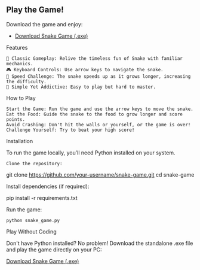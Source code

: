 ## Play the Game!
Download the game and enjoy:
- [Download Snake Game (.exe)](https://drive.google.com/file/d/1cod-nVKfLEWi67ne3LUIcuotOTmWCpU8/view?usp=sharing](https://mega.nz/file/VwomzA4Y#DhNJ_3WLYU28mAFxZiO9nfq53IAyCdKtbw7ffTmMKdY))

Features

    🐍 Classic Gameplay: Relive the timeless fun of Snake with familiar mechanics.
    🎮 Keyboard Controls: Use arrow keys to navigate the snake.
    🚀 Speed Challenge: The snake speeds up as it grows longer, increasing the difficulty.
    🌟 Simple Yet Addictive: Easy to play but hard to master.

How to Play

    Start the Game: Run the game and use the arrow keys to move the snake.
    Eat the Food: Guide the snake to the food to grow longer and score points.
    Avoid Crashing: Don't hit the walls or yourself, or the game is over!
    Challenge Yourself: Try to beat your high score!


Installation

To run the game locally, you’ll need Python installed on your system.

    Clone the repository:

git clone https://github.com/your-username/snake-game.git
cd snake-game

Install dependencies (if required):

pip install -r requirements.txt

Run the game:

    python snake_game.py

Play Without Coding

Don't have Python installed? No problem! Download the standalone .exe file and play the game directly on your PC:

[Download Snake Game (.exe)]([https://drive.google.com/file/d/1cod-nVKfLEWi67ne3LUIcuotOTmWCpU8/view?usp=sharing](https://mega.nz/file/VwomzA4Y#DhNJ_3WLYU28mAFxZiO9nfq53IAyCdKtbw7ffTmMKdY))
